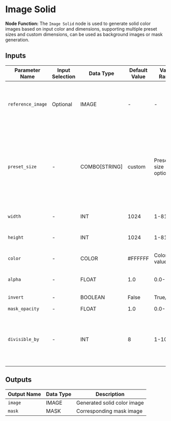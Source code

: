 # Image Solid

**Node Function:** The `Image Solid` node is used to generate solid color images based on input color and dimensions, supporting multiple preset sizes and custom dimensions, can be used as background images or mask generation.

## Inputs

| Parameter Name | Input Selection | Data Type | Default Value | Value Range | Description |
| -------------- | --------------- | --------- | ------------- | ----------- | ----------- |
| `reference_image` | Optional | IMAGE | - | - | Reference image, if provided uses reference image dimensions |
| `preset_size` | - | COMBO[STRING] | custom | Preset size options | Preset size selection, includes various common ratios like 1:1, 16:9, 9:16, etc., or select "custom" for custom dimensions |
| `width` | - | INT | 1024 | 1-8192 | Custom image width in pixels |
| `height` | - | INT | 1024 | 1-8192 | Custom image height in pixels |
| `color` | - | COLOR | #FFFFFF | Color value | Image color, default is white |
| `alpha` | - | FLOAT | 1.0 | 0.0-1.0 | Transparency / brightness adjustment |
| `invert` | - | BOOLEAN | False | True/False | Whether to invert color |
| `mask_opacity` | - | FLOAT | 1.0 | 0.0-1.0 | Mask opacity |
| `divisible_by` | - | INT | 8 | 1-1024 | Divisibility number, ensures output dimensions are divisible by specified number |

## Outputs

| Output Name | Data Type | Description |
|-------------|-----------|-------------|
| `image` | IMAGE | Generated solid color image |
| `mask` | MASK | Corresponding mask image |